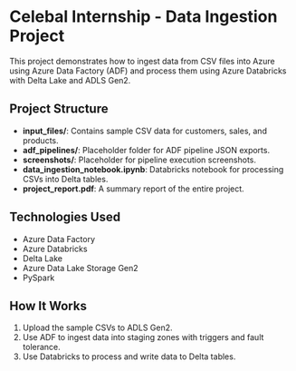 # Celebal Internship - Data Ingestion Project

This project demonstrates how to ingest data from CSV files into Azure using Azure Data Factory (ADF) and process them using Azure Databricks with Delta Lake and ADLS Gen2.

## Project Structure

- **input_files/**: Contains sample CSV data for customers, sales, and products.
- **adf_pipelines/**: Placeholder folder for ADF pipeline JSON exports.
- **screenshots/**: Placeholder for pipeline execution screenshots.
- **data_ingestion_notebook.ipynb**: Databricks notebook for processing CSVs into Delta tables.
- **project_report.pdf**: A summary report of the entire project.

## Technologies Used

- Azure Data Factory
- Azure Databricks
- Delta Lake
- Azure Data Lake Storage Gen2
- PySpark

## How It Works

1. Upload the sample CSVs to ADLS Gen2.
2. Use ADF to ingest data into staging zones with triggers and fault tolerance.
3. Use Databricks to process and write data to Delta tables.
